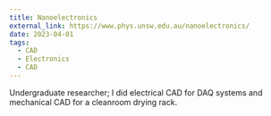 ```yaml
---
title: Nanoelectronics
external_link: https://www.phys.unsw.edu.au/nanoelectronics/
date: 2023-04-01
tags:
  - CAD
  - Electronics
  - CAD
---
```


Undergraduate researcher; I did electrical CAD for DAQ systems and mechanical CAD for a cleanroom drying rack.

<!--more-->
